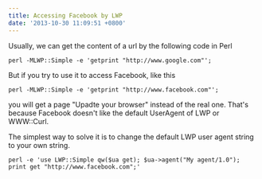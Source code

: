 ```yaml
---
title: Accessing Facebook by LWP
date: '2013-10-30 11:09:51 +0800'
---
```

Usually, we can get the content of a url by the following code in Perl

    perl -MLWP::Simple -e 'getprint "http://www.google.com"';

But if you try to use it to access Facebook, like this

    perl -MLWP::Simple -e 'getprint "http://www.facebook.com"';

you will get a page "Upadte your browser" instead of the real one. That's because Facebook doesn't like the default UserAgent of LWP or WWW::Curl.

The simplest way to solve it is to change the default LWP user agent string to your own string.

    perl -e 'use LWP::Simple qw($ua get); $ua->agent("My agent/1.0"); print get "http://www.facebook.com";'

